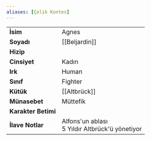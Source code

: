```yaml
---  
aliases: [Çelik Kontes]  
---  
```

|  |  |  
|---|---|  
| **İsim** | Agnes|  
| **Soyadı** | [[Beljardin]]|  
| **Hizip** | |  
| **Cinsiyet** | Kadın|  
| **Irk** | Human|  
| **Sınıf** | Fighter|  
| **Kütük** | [[Altbrück]]|  
| **Münasebet** | Müttefik|  
| **Karakter Betimi** | |  
| **İlave Notlar** | Alfons'un ablası<br>5 Yıldır Altbrück'ü yönetiyor|  
